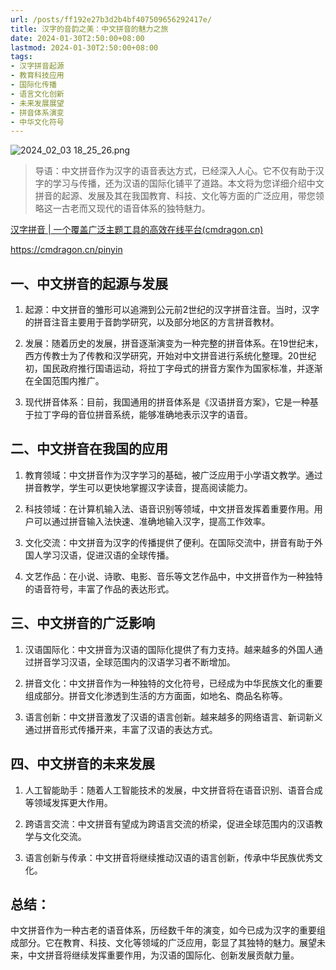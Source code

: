 ```yaml
---
url: /posts/ff192e27b3d2b4bf407509656292417e/
title: 汉字的音韵之美：中文拼音的魅力之旅
date: 2024-01-30T2:50:00+08:00
lastmod: 2024-01-30T2:50:00+08:00
tags:
- 汉字拼音起源
- 教育科技应用
- 国际化传播
- 语言文化创新
- 未来发展展望
- 拼音体系演变
- 中华文化符号
---
```


<img src="https://static.cmdragon.cn/blog/images/2024_02_03 18_25_26.png@blog" title="2024_02_03 18_25_26.png" alt="2024_02_03 18_25_26.png"/>

> 导语：中文拼音作为汉字的语音表达方式，已经深入人心。它不仅有助于汉字的学习与传播，还为汉语的国际化铺平了道路。本文将为您详细介绍中文拼音的起源、发展及其在我国教育、科技、文化等方面的广泛应用，带您领略这一古老而又现代的语音体系的独特魅力。

[汉字拼音 | 一个覆盖广泛主题工具的高效在线平台(cmdragon.cn)](https://cmdragon.cn/pinyin)

https://cmdragon.cn/pinyin

## 一、中文拼音的起源与发展

1. 起源：中文拼音的雏形可以追溯到公元前2世纪的汉字拼音注音。当时，汉字的拼音注音主要用于音韵学研究，以及部分地区的方言拼音教材。

2. 发展：随着历史的发展，拼音逐渐演变为一种完整的拼音体系。在19世纪末，西方传教士为了传教和汉学研究，开始对中文拼音进行系统化整理。20世纪初，国民政府推行国语运动，将拉丁字母式的拼音方案作为国家标准，并逐渐在全国范围内推广。

3. 现代拼音体系：目前，我国通用的拼音体系是《汉语拼音方案》，它是一种基于拉丁字母的音位拼音系统，能够准确地表示汉字的语音。

## 二、中文拼音在我国的应用

1. 教育领域：中文拼音作为汉字学习的基础，被广泛应用于小学语文教学。通过拼音教学，学生可以更快地掌握汉字读音，提高阅读能力。

2. 科技领域：在计算机输入法、语音识别等领域，中文拼音发挥着重要作用。用户可以通过拼音输入法快速、准确地输入汉字，提高工作效率。

3. 文化交流：中文拼音为汉字的传播提供了便利。在国际交流中，拼音有助于外国人学习汉语，促进汉语的全球传播。

4. 文艺作品：在小说、诗歌、电影、音乐等文艺作品中，中文拼音作为一种独特的语音符号，丰富了作品的表达形式。

## 三、中文拼音的广泛影响

1. 汉语国际化：中文拼音为汉语的国际化提供了有力支持。越来越多的外国人通过拼音学习汉语，全球范围内的汉语学习者不断增加。

2. 拼音文化：中文拼音作为一种独特的文化符号，已经成为中华民族文化的重要组成部分。拼音文化渗透到生活的方方面面，如地名、商品名称等。

3. 语言创新：中文拼音激发了汉语的语言创新。越来越多的网络语言、新词新义通过拼音形式传播开来，丰富了汉语的表达方式。

## 四、中文拼音的未来发展

1. 人工智能助手：随着人工智能技术的发展，中文拼音将在语音识别、语音合成等领域发挥更大作用。

2. 跨语言交流：中文拼音有望成为跨语言交流的桥梁，促进全球范围内的汉语教学与文化交流。

3. 语言创新与传承：中文拼音将继续推动汉语的语言创新，传承中华民族优秀文化。

## 总结：
中文拼音作为一种古老的语音体系，历经数千年的演变，如今已成为汉字的重要组成部分。它在教育、科技、文化等领域的广泛应用，彰显了其独特的魅力。展望未来，中文拼音将继续发挥重要作用，为汉语的国际化、创新发展贡献力量。
